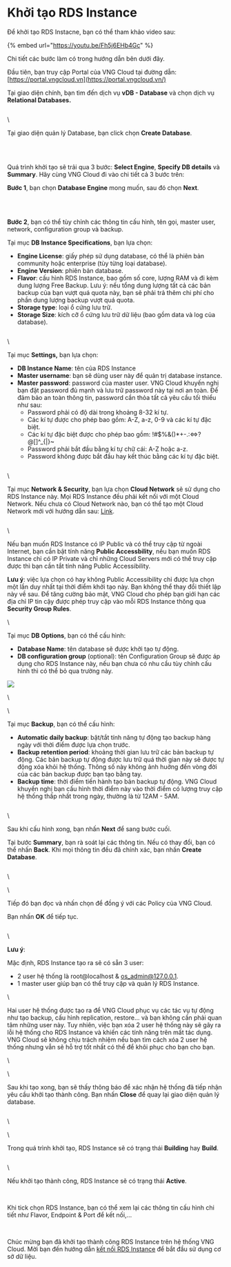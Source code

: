 # Khởi tạo RDS Instance

Để khởi tạo RDS Instacne, bạn có thể tham khảo video sau:

{% embed url="https://youtu.be/Fh5j6EHb4Gc" %}

Chi tiết các bước làm có trong hướng dẫn bên dưới đây.

Đầu tiên, bạn truy cập Portal của VNG Cloud tại đường dẫn: [https://portal.vngcloud.vn](https://portal.vngcloud.vn/)

Tại giao diện chính, bạn tìm đến dịch vụ **vDB - Database** và chọn dịch vụ **Relational Databases.**

<figure><img src="https://docs.vngcloud.vn/download/attachments/2722985/Screenshot%20from%202020-02-21%2000-00-05.png?version=1&#x26;modificationDate=1582219155000&#x26;api=v2" alt=""><figcaption></figcaption></figure>

\


Tại giao diện quản lý Database, bạn click chọn **Create Database**.

<figure><img src="https://docs.vngcloud.vn/download/attachments/2722985/image2019-6-24_11-32-3.png?version=1&#x26;modificationDate=1561350724000&#x26;api=v2" alt=""><figcaption></figcaption></figure>

\
\
Quá trình khởi tạo sẽ trải qua 3 bước: **Select Engine**, **Specify DB details** và **Summary**. Hãy cùng VNG Cloud đi vào chi tiết cả 3 bước trên:

**Bước 1**, bạn chọn **Database Engine** mong muốn, sau đó chọn **Next**.

<figure><img src="https://docs.vngcloud.vn/download/attachments/2722985/image2019-6-24_11-32-52.png?version=1&#x26;modificationDate=1561350773000&#x26;api=v2" alt=""><figcaption></figcaption></figure>

\
\
**Bước 2**, bạn có thể tùy chỉnh các thông tin cấu hình, tên gọi, master user, network, configuration group và backup.

Tại mục **DB Instance Specifications**, bạn lựa chọn:

* **Engine License**: giấy phép sử dụng database, có thể là phiên bản community hoặc enterprise (tùy từng loại database).
* **Engine Version**: phiên bản database.
* **Flavor**: cấu hình RDS Instance, bao gồm số core, lượng RAM và đi kèm dung lượng Free Backup. Lưu ý: nếu tổng dung lượng tất cả các bản backup của bạn vượt quá quota này, bạn sẽ phải trả thêm chi phí cho phần dung lượng backup vượt quá quota.
* **Storage type**: loại ổ cứng lưu trữ.
* **Storage Size**: kích cỡ ổ cứng lưu trữ dữ liệu (bao gồm data và log của database).

<figure><img src="https://docs.vngcloud.vn/download/attachments/2722985/image2019-6-24_11-33-19.png?version=1&#x26;modificationDate=1561350800000&#x26;api=v2" alt=""><figcaption></figcaption></figure>

\


Tại mục **Settings,** bạn lựa chọn:

* **DB Instance Name**: tên của RDS Instance
* **Master username**: bạn sẽ dùng user này để quản trị database instance.
* **Master password**: password của master user. VNG Cloud khuyến nghị bạn đặt password đủ mạnh và lưu trữ password này tại nơi an toàn. Để đảm bảo an toàn thông tin, password cần thỏa tất cả yêu cầu tối thiểu như sau:
  * Password phải có độ dài trong khoảng 8-32 kí tự.
  * Các kí tự được cho phép bao gồm: A-Z, a-z, 0-9 và các kí tự đặc biệt.
  * Các kí tự đặc biệt được cho phép bao gồm: !#$%&()\*+-.:<=>?@\[]^\_{|}\~
  * Password phải bắt đầu bằng kí tự chữ cái: A-Z hoặc a-z.
  * Password không được bắt đầu hay kết thúc bằng các kí tự đặc biệt.

<figure><img src="https://docs.vngcloud.vn/download/attachments/2722985/image2019-6-24_11-33-33.png?version=1&#x26;modificationDate=1561350814000&#x26;api=v2" alt=""><figcaption></figcaption></figure>

\


Tại mục **Network & Security**, bạn lựa chọn **Cloud Network** sẽ sử dụng cho RDS Instance này. Mọi RDS Instance đều phải kết nối với một Cloud Network. Nếu chưa có Cloud Network nào, bạn có thể tạo một Cloud Network mới với hướng dẫn sau: [Link](https://docs.vinadata.vn/pages/viewpage.action?pageId=2721227).

<figure><img src="https://docs.vngcloud.vn/download/attachments/2722985/image2019-6-24_11-33-45.png?version=1&#x26;modificationDate=1561350826000&#x26;api=v2" alt=""><figcaption></figcaption></figure>

\


Nếu bạn muốn RDS Instance có IP Public và có thể truy cập từ ngoài Internet, bạn cần bật tính năng **Public Accessbility**, nếu bạn muốn RDS Instance chỉ có IP Private và chỉ những Cloud Servers mới có thể truy cập được thì bạn cần tắt tính năng Public Accessibility.

**Lưu ý**: việc lựa chọn có hay không Public Accessibility chỉ được lựa chọn một lần duy nhất tại thời điểm khởi tạo này. Bạn không thể thay đổi thiết lập này về sau. Để tăng cường bảo mật, VNG Cloud cho phép bạn giới hạn các địa chỉ IP tin cậy được phép truy cập vào mỗi RDS Instance thông qua **Security Group Rules**.

\


Tại mục **DB Options**, bạn có thể cấu hình:

* **Database Name**: tên database sẽ được khởi tạo tự động.
* **DB configuration group** (optional): tên Configuration Group sẽ được áp dụng cho RDS Instance này, nếu bạn chưa có nhu cầu tùy chỉnh cấu hình thì có thể bỏ qua trường này.

![](https://docs.vngcloud.vn/download/attachments/2722985/image2019-6-24\_11-33-58.png?version=1\&modificationDate=1561350839000\&api=v2)

\


\


Tại mục **Backup**, bạn có thể cấu hình:

* **Automatic daily backup**: bật/tắt tính năng tự động tạo backup hàng ngày với thời điểm được lựa chọn trước.
* **Backup retention period**: khoảng thời gian lưu trữ các bản backup tự động. Các bản backup tự động được lưu trữ quá thời gian này sẽ được tự động xóa khỏi hệ thống. Thông số này không ảnh huởng đến vòng đời của các bản backup được bạn tạo bằng tay.
* **Backup time**: thời điểm tiến hành tạo bản backup tự động. VNG Cloud khuyến nghị bạn cấu hình thời điểm này vào thời điểm có lượng truy cập hệ thống thấp nhất trong ngày, thường là từ 12AM - 5AM.

<figure><img src="https://docs.vngcloud.vn/download/attachments/2722985/image2019-6-24_11-34-7.png?version=1&#x26;modificationDate=1561350847000&#x26;api=v2" alt=""><figcaption></figcaption></figure>

\


Sau khi cấu hình xong, bạn nhấn **Next** để sang bước cuối.

Tại bước **Summary**, bạn rà soát lại các thông tin. Nếu có thay đổi, bạn có thể nhấn **Back**. Khi mọi thông tin đều đã chính xác, bạn nhấn **Create Database**.

<figure><img src="https://docs.vngcloud.vn/download/attachments/2722985/image2019-6-24_11-34-40.png?version=1&#x26;modificationDate=1561350881000&#x26;api=v2" alt=""><figcaption></figcaption></figure>

\


\


Tiếp đó bạn đọc và nhấn chọn để đồng ý với các Policy của VNG Cloud.

Bạn nhấn **OK** để tiếp tục.

<figure><img src="https://docs.vngcloud.vn/download/attachments/2722985/image2019-6-24_11-35-4.png?version=1&#x26;modificationDate=1561350905000&#x26;api=v2" alt=""><figcaption></figcaption></figure>

\


**Lưu ý**:

Mặc định, RDS Instance tạo ra sẽ có sẵn 3 user:

* 2 user hệ thống là root@localhost & [os\_admin@127.0.0.1](mailto:os\_admin@127.0.0.1).
* 1 master user giúp bạn có thể truy cập và quản lý RDS Instance.

\


Hai user hệ thống được tạo ra để VNG Cloud phục vụ các tác vụ tự động như tạo backup, cấu hình replication, restore… và bạn không cần phải quan tâm những user này. Tuy nhiên, việc bạn xóa 2 user hệ thống này sẽ gây ra lỗi hệ thống cho RDS Instance và khiến các tính năng trên mất tác dụng. VNG Cloud sẽ không chịu trách nhiệm nếu bạn tìm cách xóa 2 user hệ thống nhưng vẫn sẽ hỗ trợ tốt nhất có thể để khôi phục cho bạn cho bạn.

\


\


Sau khi tạo xong, bạn sẽ thấy thông báo để xác nhận hệ thống đã tiếp nhận yêu cầu khởi tạo thành công. Bạn nhấn **Close** để quay lại giao diện quản lý database.

<figure><img src="https://docs.vngcloud.vn/download/attachments/2722985/image2019-6-24_11-35-20.png?version=1&#x26;modificationDate=1561350921000&#x26;api=v2" alt=""><figcaption></figcaption></figure>

\


\


Trong quá trình khởi tạo, RDS Instance sẽ có trạng thái **Building** hay **Build**.

<figure><img src="https://docs.vngcloud.vn/download/attachments/2722985/image2019-6-24_11-35-29.png?version=1&#x26;modificationDate=1561350930000&#x26;api=v2" alt=""><figcaption></figcaption></figure>

\


Nếu khởi tạo thành công, RDS Instance sẽ có trạng thái **Active**.

<figure><img src="https://docs.vngcloud.vn/download/attachments/2722985/image2019-6-24_11-35-42.png?version=1&#x26;modificationDate=1561350943000&#x26;api=v2" alt=""><figcaption></figcaption></figure>

\
Khi tick chọn RDS Instance, bạn có thể xem lại các thông tin cấu hình chi tiết như Flavor, Endpoint & Port để kết nối,...

<figure><img src="https://docs.vngcloud.vn/download/attachments/2722985/image2019-6-24_11-50-14.png?version=1&#x26;modificationDate=1561351815000&#x26;api=v2" alt=""><figcaption></figcaption></figure>

\
Chúc mừng bạn đã khởi tạo thành công RDS Instance trên hệ thống VNG Cloud. Mời bạn đến hướng dẫn [kết nối RDS Instance](https://docs.vngcloud.vn/pages/viewpage.action?pageId=2723017) để bắt đầu sử dụng cơ sở dữ liệu.

